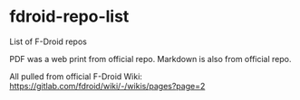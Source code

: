 # fdroid-repo-list
List of F-Droid repos

PDF was a web print from official repo. Markdown is also from official repo. 

All pulled from official F-Droid Wiki:
https://gitlab.com/fdroid/wiki/-/wikis/pages?page=2

